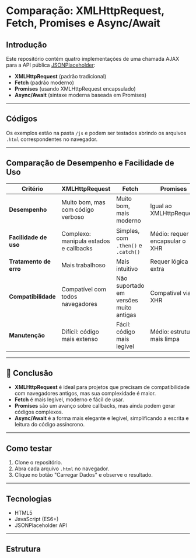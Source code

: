 # Comparação: XMLHttpRequest, Fetch, Promises e Async/Await

## Introdução

Este repositório contém quatro implementações de uma chamada AJAX para a API pública [JSONPlaceholder](https://jsonplaceholder.typicode.com/):

- **XMLHttpRequest** (padrão tradicional)
- **Fetch** (padrão moderno)
- **Promises** (usando XMLHttpRequest encapsulado)
- **Async/Await** (sintaxe moderna baseada em Promises)

---

## Códigos

Os exemplos estão na pasta `/js` e podem ser testados abrindo os arquivos `.html` correspondentes no navegador.

---

## Comparação de Desempenho e Facilidade de Uso

| Critério                 | XMLHttpRequest                       | Fetch                               | Promises                             | Async/Await                          |
| ----------------------- | ------------------------------------- | ----------------------------------- | ------------------------------------ | ------------------------------------ |
| **Desempenho**          | Muito bom, mas com código verboso     | Muito bom, mais moderno             | Igual ao XMLHttpRequest              | Igual ao Fetch                       |
| **Facilidade de uso**   | Complexo: manipula estados e callbacks | Simples, com `.then()` e `.catch()` | Médio: requer encapsular o XHR       | Muito simples, sintaxe síncrona      |
| **Tratamento de erro**  | Mais trabalhoso                       | Mais intuitivo                      | Requer lógica extra                  | Natural com `try/catch`              |
| **Compatibilidade**     | Compatível com todos navegadores      | Não suportado em versões muito antigas | Compatível via XHR                  | Requer ES2017+ (não compatível com IE) |
| **Manutenção**          | Difícil: código mais extenso          | Fácil: código mais legível          | Médio: estrutura mais limpa          | Muito fácil e intuitivo              |

---

## 📝 **Conclusão**

- **XMLHttpRequest** é ideal para projetos que precisam de compatibilidade com navegadores antigos, mas sua complexidade é maior.
- **Fetch** é mais legível, moderno e fácil de usar.
- **Promises** são um avanço sobre callbacks, mas ainda podem gerar códigos complexos.
- **Async/Await** é a forma mais elegante e legível, simplificando a escrita e leitura do código assíncrono.

---

## Como testar

1. Clone o repositório.
2. Abra cada arquivo `.html` no navegador.
3. Clique no botão "Carregar Dados" e observe o resultado.

---

## Tecnologias

- HTML5
- JavaScript (ES6+)
- JSONPlaceholder API

---

## Estrutura

